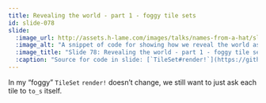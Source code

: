 ```yaml
---
title: Revealing the world - part 1 - foggy tile sets
id: slide-078
slide:
  :image_url: http://assets.h-lame.com/images/talks/names-from-a-hat/slides/078.png
  :image_alt: "A snippet of code for showing how we reveal the world as we walk; the lack of implementation of `Foggy::TileSet#render!` is highlighted; sources: TileSet#render!: https://github.com/h-lame/lruggery/blob/4e02855d64a111c8ee72e1a736da7a868384a1f8/names_from_a_hat/rogue/lib/rogue/tileset.rb#L83-L91; Tile#to_s: https://github.com/h-lame/lruggery/blob/4e02855d64a111c8ee72e1a736da7a868384a1f8/names_from_a_hat/rogue/lib/rogue/tile.rb#L88-L96; TileSet#draw_el_rogue: https://github.com/h-lame/lruggery/blob/4e02855d64a111c8ee72e1a736da7a868384a1f8/names_from_a_hat/rogue/lib/rogue/tileset.rb#L76-L81"
  :image_title: "Slide 78: Revealing the world - part 1 - foggy tile sets"
  :caption: "Source for code in slide: [`TileSet#render!`](https://github.com/h-lame/lruggery/blob/4e02855d64a111c8ee72e1a736da7a868384a1f8/names_from_a_hat/rogue/lib/rogue/tileset.rb#L83-L91), [`Tile#to_s`](https://github.com/h-lame/lruggery/blob/4e02855d64a111c8ee72e1a736da7a868384a1f8/names_from_a_hat/rogue/lib/rogue/tile.rb#L88-L96), [`TileSet#draw_el_rogue`](https://github.com/h-lame/lruggery/blob/4e02855d64a111c8ee72e1a736da7a868384a1f8/names_from_a_hat/rogue/lib/rogue/tileset.rb#L76-L81)"
---
```

In my “foggy” `TileSet` `render!` doesn’t change, we still want to just ask each tile to `to_s` itself.
